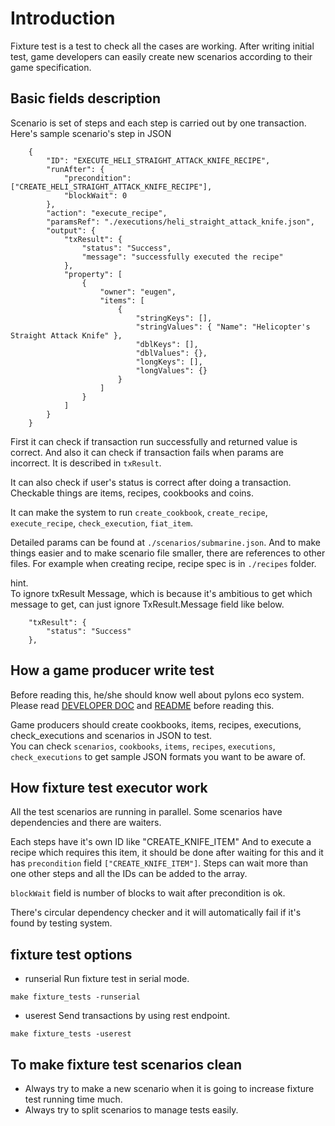 # Introduction

Fixture test is a test to check all the cases are working.
After writing initial test, game developers can easily create new scenarios according to their game specification.

## Basic fields description

Scenario is set of steps and each step is carried out by one transaction.  
Here's sample scenario's step in JSON

```
    {
        "ID": "EXECUTE_HELI_STRAIGHT_ATTACK_KNIFE_RECIPE",        
        "runAfter": {
            "precondition": ["CREATE_HELI_STRAIGHT_ATTACK_KNIFE_RECIPE"],
            "blockWait": 0
        },
        "action": "execute_recipe",
        "paramsRef": "./executions/heli_straight_attack_knife.json",
        "output": {
            "txResult": {
                "status": "Success",
                "message": "successfully executed the recipe"
            },
            "property": [
                {
                    "owner": "eugen",
                    "items": [
                        {
                            "stringKeys": [],
                            "stringValues": { "Name": "Helicopter's Straight Attack Knife" },
                            "dblKeys": [],
                            "dblValues": {},
                            "longKeys": [],
                            "longValues": {}
                        }
                    ]
                }
            ]
        }
    }
```

First it can check if transaction run successfully and returned value is correct.
And also it can check if transaction fails when params are incorrect.
It is described in `txResult`.

It can also check if user's status is correct after doing a transaction.
Checkable things are items, recipes, cookbooks and coins.

It can make the system to run `create_cookbook`, `create_recipe`, `execute_recipe`, `check_execution`, `fiat_item`.

Detailed params can be found at `./scenarios/submarine.json`.
And to make things easier and to make scenario file smaller, there are references to other files.
For example when creating recipe, recipe spec is in `./recipes` folder.

hint.  
To ignore txResult Message, which is because it's ambitious to get which message to get, can just ignore TxResult.Message field like below.
```
    "txResult": {
        "status": "Success"
    },
```

## How a game producer write test 

Before reading this, he/she should know well about pylons eco system. Please read [DEVELOPER DOC](https://github.com/Pylons-tech/pylons_sdk/blob/master/DEVELOPER_DOC.md) and [README](https://github.com/Pylons-tech/pylons_sdk/blob/master/README.md) before reading this.

Game producers should create cookbooks, items, recipes, executions, check_executions and scenarios in JSON to test.  
You can check `scenarios`, `cookbooks`, `items`, `recipes`, `executions`, `check_executions` to get sample JSON formats you want to be aware of.

## How fixture test executor work

All the test scenarios are running in parallel. Some scenarios have dependencies and there are waiters.

Each steps have it's own ID like "CREATE_KNIFE_ITEM"
And to execute a recipe which requires this item, it should be done after waiting for this and it has `precondition` field `["CREATE_KNIFE_ITEM"]`.
Steps can wait more than one other steps and all the IDs can be added to the array.

`blockWait` field is number of blocks to wait after precondition is ok.

There's circular dependency checker and it will automatically fail if it's found by testing system.

## fixture test options

- runserial
Run fixture test in serial mode.
```
make fixture_tests -runserial
```

- userest
Send transactions by using rest endpoint.
```
make fixture_tests -userest
```

## To make fixture test scenarios clean

- Always try to make a new scenario when it is going to increase fixture test running time much.
- Always try to split scenarios to manage tests easily. 